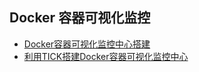 
## Docker 容器可视化监控

- [Docker容器可视化监控中心搭建](https://www.jianshu.com/p/9e47ffaf5e31)
- [利用TICK搭建Docker容器可视化监控中心](https://www.jianshu.com/p/c50ca6ce3357)
